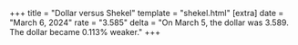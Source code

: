 +++
title = "Dollar versus Shekel"
template = "shekel.html"
[extra]
date = "March  6, 2024"
rate = "3.585"
delta = "On March  5, the dollar was 3.589. The dollar became 0.113% weaker."
+++
